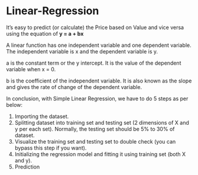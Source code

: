 # Linear-Regression

It’s easy to predict (or calculate) the Price based on Value and vice versa using the equation of **y = a + bx**

A linear function has one independent variable and one dependent variable. 
The independent variable is x and the dependent variable is y.

a is the constant term or the y intercept. It is the value of the dependent variable when x = 0.

b is the coefficient of the independent variable. It is also known as the slope and gives the rate of change of the dependent variable.


In conclusion, with Simple Linear Regression, we have to do 5 steps as per below:
1. Importing the dataset.
2. Splitting dataset into training set and testing set (2 dimensions of X and y per each set). Normally, the testing set should be 5% to 30% of dataset.
3. Visualize the training set and testing set to double check (you can bypass this step if you want).
4. Initializing the regression model and fitting it using training set (both X and y).
5. Prediction

